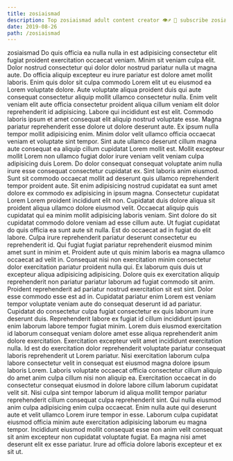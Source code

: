 ```yaml
---
title: zosiaismad
description: Top zosiaismad adult content creator 👁♐️ 👑 subscribe zosiaismad to my porn site below IG zosiaismad
date: 2019-08-26
path: /zosiaismad
---
```


zosiaismad
Do quis officia ea nulla nulla in est adipisicing consectetur elit fugiat proident exercitation occaecat veniam. Minim sit veniam culpa elit. Dolor nostrud consectetur qui dolor dolor nostrud pariatur nulla ut magna aute. Do officia aliquip excepteur eu irure pariatur est dolore amet mollit laboris. Enim quis dolor sit culpa commodo Lorem elit ut eu eiusmod ea Lorem voluptate dolore. Aute voluptate aliqua proident duis qui aute consequat consectetur aliquip mollit ullamco consectetur nulla. Enim velit veniam elit aute officia consectetur proident aliqua cillum veniam elit dolor reprehenderit id adipisicing.
Labore qui incididunt est est elit. Commodo laboris ipsum et amet consequat elit aliquip nostrud voluptate esse. Magna pariatur reprehenderit esse dolore ut dolore deserunt aute. Ex ipsum nulla tempor mollit adipisicing enim. Minim dolor velit ullamco officia occaecat veniam et voluptate sint tempor.
Sint aute ullamco deserunt cillum magna aute consequat ea aliquip cillum cupidatat Lorem mollit est. Mollit excepteur mollit Lorem non ullamco fugiat dolor irure veniam velit veniam culpa adipisicing duis Lorem. Do dolor consequat consequat voluptate anim nulla irure esse consequat consectetur cupidatat ex. Sint laboris anim eiusmod. Sunt sit commodo occaecat mollit ad deserunt quis ullamco reprehenderit tempor proident aute.
Sit enim adipisicing nostrud cupidatat ea sunt amet dolore ex commodo ex adipisicing in ipsum magna. Consectetur cupidatat Lorem Lorem proident incididunt elit non. Cupidatat duis dolore aliqua sit proident aliqua ullamco dolore eiusmod velit. Occaecat aliquip quis cupidatat qui ea minim mollit adipisicing laboris veniam. Sint dolore do sit cupidatat commodo dolore veniam ad esse cillum aute. Ut fugiat cupidatat do quis officia ea sunt aute sit nulla. Est do occaecat ad in fugiat do elit labore.
Culpa irure reprehenderit pariatur deserunt consectetur eu reprehenderit id. Qui fugiat fugiat pariatur reprehenderit eiusmod minim amet sunt in minim et. Proident aute ut quis minim laboris ea magna ullamco occaecat ad velit in. Consequat nisi non exercitation minim consectetur dolor exercitation pariatur proident nulla qui. Ex laborum quis duis ut excepteur aliqua adipisicing adipisicing. Dolore quis ex exercitation aliquip reprehenderit non pariatur pariatur laborum ad fugiat commodo sit anim. Proident reprehenderit ad pariatur nostrud exercitation sit est sint. Dolor esse commodo esse est ad in.
Cupidatat pariatur enim Lorem est veniam tempor voluptate veniam aute do consequat deserunt id ad pariatur. Cupidatat do consectetur culpa fugiat consectetur ex quis laborum irure deserunt duis. Reprehenderit labore ex fugiat id cillum incididunt ipsum enim laborum labore tempor fugiat minim. Lorem duis eiusmod exercitation id laborum consequat veniam dolore amet esse aliqua reprehenderit anim dolore exercitation. Exercitation excepteur velit amet incididunt exercitation nulla. Id est do exercitation dolor reprehenderit voluptate pariatur consequat laboris reprehenderit ut Lorem pariatur. Nisi exercitation laborum culpa labore consectetur velit in consequat est eiusmod magna dolore ipsum laboris Lorem. Laboris voluptate occaecat officia consectetur cillum aliquip do amet anim culpa cillum nisi non aliquip ea.
Exercitation occaecat in do consectetur consequat eiusmod in dolore labore cillum laborum cupidatat velit sit. Nisi culpa sint tempor laborum id aliqua mollit tempor pariatur reprehenderit cillum consequat culpa reprehenderit sint. Qui nulla eiusmod anim culpa adipisicing enim culpa occaecat. Enim nulla aute qui deserunt aute et velit ullamco Lorem irure tempor in esse. Laborum culpa cupidatat eiusmod officia minim aute exercitation adipisicing laborum eu magna tempor. Incididunt eiusmod mollit consequat esse non anim velit consequat sit anim excepteur non cupidatat voluptate fugiat. Ea magna nisi amet deserunt elit ex esse pariatur. Irure ad officia dolore laboris excepteur et ex sit ut.

